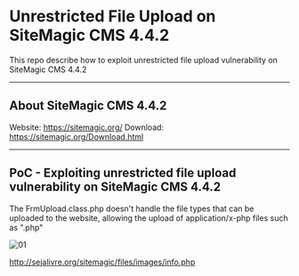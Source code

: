 # Unrestricted File Upload on SiteMagic CMS 4.4.2

This repo describe how to exploit unrestricted file upload vulnerability on SiteMagic CMS 4.4.2

________________________________________________________________________________________________

## About SiteMagic CMS 4.4.2

Website: https://sitemagic.org/
Download: https://sitemagic.org/Download.html

________________________________________________________________________________________________

## PoC - Exploiting unrestricted file upload vulnerability on SiteMagic CMS 4.4.2

The FrmUpload.class.php doesn't handle the file types that can be uploaded to the website, allowing the upload of application/x-php files such as ".php"


![01](http://sejalivre.org/poc4/1.png)




http://sejalivre.org/sitemagic/files/images/info.php
